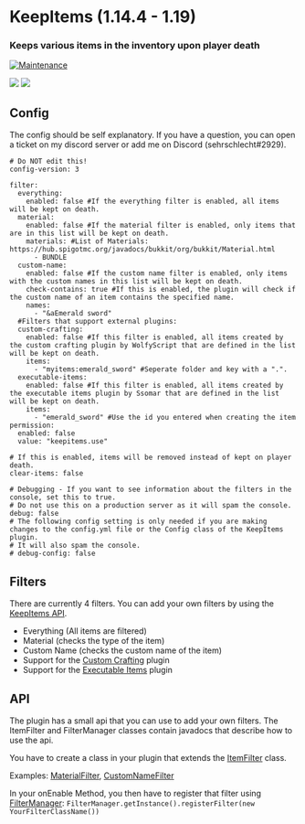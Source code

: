 # KeepItems (1.14.4 - 1.19)
### Keeps various items in the inventory upon player death

[![Maintenance](https://img.shields.io/badge/Maintained%3F-yes-green.svg)](https://GitHub.com/sehrschlechtYT/KeepItems/graphs/commit-activity)

[![](https://dcbadge.vercel.app/api/server/crHgFwH2Gt)](https://discord.gg/crHgFwH2Gt)
![](https://dcbadge.vercel.app/api/shield/450685365876162573)

## Config
The config should be self explanatory. If you have a question, you can open a ticket on my discord server or add me on Discord (sehrschlecht#2929).


```
# Do NOT edit this!
config-version: 3

filter:
  everything:
    enabled: false #If the everything filter is enabled, all items will be kept on death.
  material:
    enabled: false #If the material filter is enabled, only items that are in this list will be kept on death.
    materials: #List of Materials: https://hub.spigotmc.org/javadocs/bukkit/org/bukkit/Material.html
      - BUNDLE
  custom-name:
    enabled: false #If the custom name filter is enabled, only items with the custom names in this list will be kept on death.
    check-contains: true #If this is enabled, the plugin will check if the custom name of an item contains the specified name.
    names:
      - "&aEmerald sword"
  #Filters that support external plugins:
  custom-crafting:
    enabled: false #If this filter is enabled, all items created by the custom crafting plugin by WolfyScript that are defined in the list will be kept on death.
    items:
      - "myitems:emerald_sword" #Seperate folder and key with a ".".
  executable-items:
    enabled: false #If this filter is enabled, all items created by the executable items plugin by Ssomar that are defined in the list will be kept on death.
    items:
      - "emerald_sword" #Use the id you entered when creating the item
permission:
  enabled: false
  value: "keepitems.use"

# If this is enabled, items will be removed instead of kept on player death.
clear-items: false

# Debugging - If you want to see information about the filters in the console, set this to true.
# Do not use this on a production server as it will spam the console.
debug: false
# The following config setting is only needed if you are making changes to the config.yml file or the Config class of the KeepItems plugin.
# It will also spam the console.
# debug-config: false
```

## Filters

There are currently 4 filters. You can add your own filters by using the [KeepItems API](#api).

- Everything (All items are filtered)
- Material (checks the type of the item)
- Custom Name (checks the custom name of the item)
- Support for the [Custom Crafting](https://www.spigotmc.org/resources/customcrafting-advanced-custom-recipe-plugin-1-16-1-19-free.55883/) plugin
- Support for the [Executable Items](https://www.spigotmc.org/resources/custom-items-free-executable-items.77578/) plugin

## API

The plugin has a small api that you can use to add your own filters. The ItemFilter and FilterManager classes contain javadocs that describe how to use the api.

You have to create a class in your plugin that extends the [ItemFilter](https://github.com/sehrschlechtYT/KeepItems/tree/master/src/main/java/yt/sehrschlecht/keepitems/filters/ItemFilter.java) class.

Examples: [MaterialFilter](https://github.com/sehrschlechtYT/KeepItems/tree/master/src/main/java/yt/sehrschlecht/keepitems/filters/MaterialFilter.java), [CustomNameFilter](https://github.com/sehrschlechtYT/KeepItems/tree/master/src/main/java/yt/sehrschlecht/keepitems/filters/CustomNameFilter.java)

In your onEnable Method, you then have to register that filter using [FilterManager](https://github.com/sehrschlechtYT/KeepItems/tree/master/src/main/java/yt/sehrschlecht/keepitems/filters/FilterManager.java):
`FilterManager.getInstance().registerFilter(new YourFilterClassName())`

